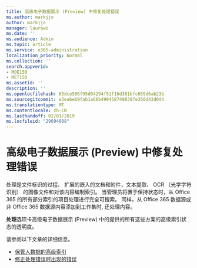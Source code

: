 ```yaml
---
title: 高级电子数据展示 (Preview) 中修复处理错误
ms.author: markjjo
author: markjjo
manager: laurawi
ms.date: ''
ms.audience: Admin
ms.topic: article
ms.service: o365-administration
localization_priority: Normal
ms.collection: ''
search.appverid:
- MOE150
- MET150
ms.assetid: ''
description: ''
ms.openlocfilehash: 65dce586f95d04294f51f16d361bfc659d6ab23b
ms.sourcegitcommit: e3ea6eb9fab1a66b499458749838fe350d43d0d4
ms.translationtype: MT
ms.contentlocale: zh-CN
ms.lasthandoff: 02/01/2019
ms.locfileid: "29694808"
---
```

# <a name="fix-processing-errors-in-advanced-ediscovery-preview"></a>高级电子数据展示 (Preview) 中修复处理错误

处理是文件标识的过程、 扩展的嵌入的文档和附件，文本提取、 OCR （光学字符识别） 的图像文件和对该内容编制索引。 当管理员将置于保持状态时，从 Office 365 的所有部分索引的项目处理进行完全可搜索。 同样，从 Office 365 数据源或非 Office 365 数据源内容添加到工作集时, 还处理内容。

**处理**选项卡高级电子数据展示 (Preview) 中的提供的所有这些方案的高级索引状态的透明度。

请参阅以下文章的详细信息。

- [保管人数据的高级索引](indexing-custodian-data.md)
- [修正处理错误时出现的错误](error-remediation.md)

